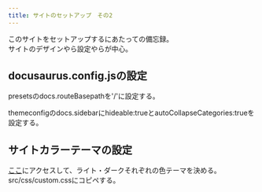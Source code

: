 ```yaml
---
title: サイトのセットアップ　その2
---
```


このサイトをセットアップするにあたっての備忘録。  
サイトのデザインやら設定やらが中心。
<!-- more -->

## docusaurus.config.jsの設定

presetsのdocs.routeBasepathを'/'に設定する。

themeconfigのdocs.sidebarにhideable:trueとautoCollapseCategories:trueを設定する。

## サイトカラーテーマの設定

[ここ](https://docusaurus.io/docs/styling-layout#styling-your-site-with-infima)にアクセスして、ライト・ダークそれぞれの色テーマを決める。  
src/css/custom.cssにコピペする。